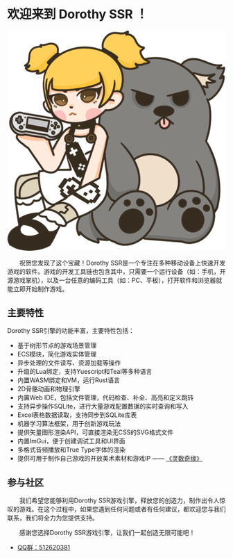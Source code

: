 # 欢迎来到 Dorothy SSR ！

![logo:250](../image/dora-toto.png)

&emsp;&emsp;祝贺您发现了这个宝藏！Dorothy SSR是一个专注在多种移动设备上快速开发游戏的软件。游戏的开发工具链也包含其中，只需要一个运行设备（如：手机，开源游戏掌机），以及一台任意的编码工具（如：PC、平板），打开软件和浏览器就能立即开始制作游戏。

## 主要特性

Dorothy SSR引擎的功能丰富，主要特性包括：

* 基于树形节点的游戏场景管理
* ECS模块，简化游戏实体管理
* 异步处理的文件读写、资源加载等操作
* 升级的Lua绑定，支持Yuescript和Teal等多种语言
* 内置WASM绑定和VM，运行Rust语言
* 2D骨骼动画和物理引擎
* 内置Web IDE，包括文件管理，代码检查、补全、高亮和定义跳转
* 支持异步操作SQLite，进行大量游戏配置数据的实时查询和写入
* Excel表格数据读取，支持同步到SQLite库表
* 机器学习算法框架，用于创新游戏玩法
* 提供矢量图形渲染API，可直接渲染无CSS的SVG格式文件
* 内置ImGui，便于创建调试工具和UI界面
* 多格式音频播放和True Type字体的渲染
* 提供可用于制作自己游戏的开放美术素材和游戏IP —— [《灵数奇缘》](http://luvsensedigital.org)

## 参与社区

&emsp;&emsp;我们希望您能够利用Dorothy SSR游戏引擎，释放您的创造力，制作出令人惊叹的游戏。在这个过程中，如果您遇到任何问题或者有任何建议，都欢迎您与我们联系，我们将全力为您提供支持。

&emsp;&emsp;感谢您选择Dorothy SSR游戏引擎，让我们一起创造无限可能吧！

* [QQ群：512620381](https://qm.qq.com/cgi-bin/qm/qr?k=7siAhjlLaSMGLHIbNctO-9AJQ0bn0G7i&jump_from=webapi&authKey=Kb6tXlvcJ2LgyTzHQzKwkMxdsQ7sjERXMJ3g10t6b+716pdKClnXqC9bAfrFUEWa)
